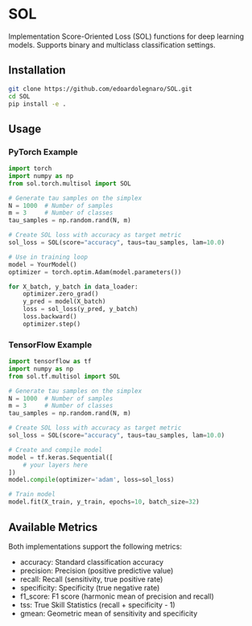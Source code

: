# SOL

Implementation Score-Oriented Loss (SOL) functions for deep learning models.
Supports binary and multiclass classification settings.

## Installation

```bash
git clone https://github.com/edoardolegnaro/SOL.git
cd SOL
pip install -e .
```

## Usage

### PyTorch Example

```python
import torch
import numpy as np
from sol.torch.multisol import SOL

# Generate tau samples on the simplex
N = 1000  # Number of samples
m = 3     # Number of classes
tau_samples = np.random.rand(N, m)

# Create SOL loss with accuracy as target metric
sol_loss = SOL(score="accuracy", taus=tau_samples, lam=10.0)

# Use in training loop
model = YourModel()
optimizer = torch.optim.Adam(model.parameters())

for X_batch, y_batch in data_loader:
    optimizer.zero_grad()
    y_pred = model(X_batch)
    loss = sol_loss(y_pred, y_batch)
    loss.backward()
    optimizer.step()
```

### TensorFlow Example

```python
import tensorflow as tf
import numpy as np
from sol.tf.multisol import SOL

# Generate tau samples on the simplex
N = 1000  # Number of samples
m = 3     # Number of classes
tau_samples = np.random.rand(N, m)

# Create SOL loss with accuracy as target metric
sol_loss = SOL(score="accuracy", taus=tau_samples, lam=10.0)

# Create and compile model
model = tf.keras.Sequential([
    # your layers here
])
model.compile(optimizer='adam', loss=sol_loss)

# Train model
model.fit(X_train, y_train, epochs=10, batch_size=32)
```

## Available Metrics

Both implementations support the following metrics:

- accuracy: Standard classification accuracy
- precision: Precision (positive predictive value)
- recall: Recall (sensitivity, true positive rate)
- specificity: Specificity (true negative rate)
- f1_score: F1 score (harmonic mean of precision and recall)
- tss: True Skill Statistics (recall + specificity - 1)
- gmean: Geometric mean of sensitivity and specificity
